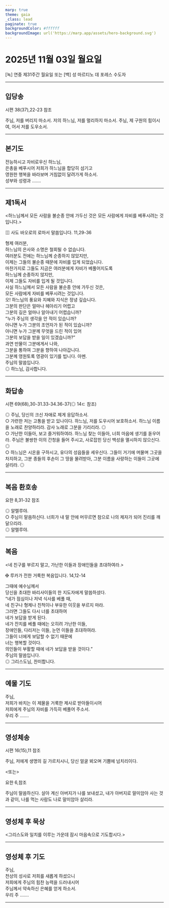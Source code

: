 ```yaml
---
marp: true
theme: gaia
_class: lead
paginate: true
backgroundColor: #ffffff
backgroundImage: url('https://marp.app/assets/hero-background.svg')
---
```


# 2025년 11월 03일 월요일

[녹] 연중 제31주간 월요일 또는 [백] 성 마르티노 데 포레스 수도자  




---

## 입당송

시편 38(37),22-23 참조

주님, 저를 버리지 마소서. 저의 하느님, 저를 멀리하지 마소서. 주님, 제 구원의 힘이시여, 어서 저를 도우소서.  
  


---

## 본기도

전능하시고 자비로우신 하느님,  
은총을 베푸시어 저희가 하느님을 합당히 섬기고  
영원한 행복을 바라보며 거침없이 달려가게 하소서.  
성부와 성령과 …….  
  


---

## 제1독서

<하느님께서 모든 사람을 불순종 안에 가두신 것은 모든 사람에게 자비를 베푸시려는 것입니다.>

▥ 사도 바오로의 로마서 말씀입니다. 11,29-36

형제 여러분,  
하느님의 은사와 소명은 철회될 수 없습니다.  
여러분도 전에는 하느님께 순종하지 않았지만,  
이제는 그들의 불순종 때문에 자비를 입게 되었습니다.  
마찬가지로 그들도 지금은 여러분에게 자비가 베풀어지도록  
하느님께 순종하지 않지만,  
이제 그들도 자비를 입게 될 것입니다.  
사실 하느님께서 모든 사람을 불순종 안에 가두신 것은,  
모든 사람에게 자비를 베푸시려는 것입니다.  
오! 하느님의 풍요와 지혜와 지식은 정녕 깊습니다.  
그분의 판단은 얼마나 헤아리기 어렵고  
그분의 길은 얼마나 알아내기 어렵습니까?  
“누가 주님의 생각을 안 적이 있습니까?  
아니면 누가 그분의 조언자가 된 적이 있습니까?  
아니면 누가 그분께 무엇을 드린 적이 있어  
그분의 보답을 받을 일이 있겠습니까?”  
과연 만물이 그분에게서 나와,  
그분을 통하여 그분을 향하여 나아갑니다.  
그분께 영원토록 영광이 있기를 빕니다. 아멘.  
주님의 말씀입니다.  
◎ 하느님, 감사합니다.  
  


---

## 화답송

시편 69(68),30-31.33-34.36-37(◎ 14ㄷ 참조)

◎ 주님, 당신의 크신 자애로 제게 응답하소서.  
○ 가련한 저는 고통을 받고 있나이다. 하느님, 저를 도우시어 보호하소서. 하느님 이름을 노래로 찬양하리라. 감사 노래로 그분을 기리리라. ◎  
○ 가난한 이들아, 보고 즐거워하여라. 하느님 찾는 이들아, 너희 마음에 생기를 돋우어라. 주님은 불쌍한 이의 간청을 들어 주시고, 사로잡힌 당신 백성을 멸시하지 않으신다. ◎  
○ 하느님은 시온을 구하시고, 유다의 성읍들을 세우신다. 그들이 거기에 머물며 그곳을 차지하고, 그분 종들의 후손이 그 땅을 물려받아, 그분 이름을 사랑하는 이들이 그곳에 살리라. ◎  
  


---

## 복음 환호송

요한 8,31-32 참조

◎ 알렐루야.  
○ 주님이 말씀하신다. 너희가 내 말 안에 머무르면 참으로 나의 제자가 되어 진리를 깨달으리라.  
◎ 알렐루야.  
  


---

## 복음

<네 친구를 부르지 말고, 가난한 이들과 장애인들을 초대하여라.>

✠ 루카가 전한 거룩한 복음입니다. 14,12-14

그때에 예수님께서  
당신을 초대한 바리사이들의 한 지도자에게 말씀하셨다.  
“네가 점심이나 저녁 식사를 베풀 때,  
네 친구나 형제나 친척이나 부유한 이웃을 부르지 마라.  
그러면 그들도 다시 너를 초대하여  
네가 보답을 받게 된다.  
네가 잔치를 베풀 때에는 오히려 가난한 이들,  
장애인들, 다리저는 이들, 눈먼 이들을 초대하여라.  
그들이 너에게 보답할 수 없기 때문에  
너는 행복할 것이다.  
의인들이 부활할 때에 네가 보답을 받을 것이다.”  
주님의 말씀입니다.  
◎ 그리스도님, 찬미합니다.  
  


---

## 예물 기도

주님,  
저희가 바치는 이 제물을 거룩한 제사로 받아들이시어  
저희에게 주님의 자비를 가득히 베풀어 주소서.  
우리 주 …….  
  


---

## 영성체송

시편 16(15),11 참조

주님, 저에게 생명의 길 가르치시니, 당신 얼굴 뵈오며 기쁨에 넘치리이다.  
  
<또는>  
  
요한 6,참조  
  
주님이 말씀하신다. 살아 계신 아버지가 나를 보내셨고, 내가 아버지로 말미암아 사는 것과 같이, 나를 먹는 사람도 나로 말미암아 살리라.  


---

## 영성체 후 묵상

<그리스도와 일치를 이루는 가운데 잠시 마음속으로 기도합시다.>  


---

## 영성체 후 기도

주님,  
천상의 성사로 저희를 새롭게 하셨으니  
저희에게 주님의 힘찬 능력을 드러내시어  
주님께서 약속하신 은혜를 얻게 하소서.  
우리 주 …….  
  


---